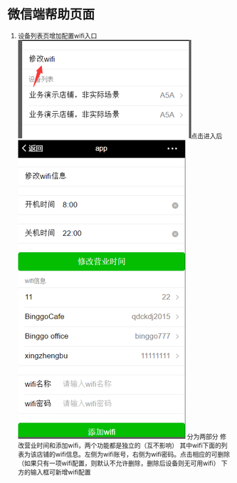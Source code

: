 # 微信端帮助页面

 1. 设备列表页增加配置wifi入口![](/assets/1.png)点击进入后![](/assets/2.png)
分为两部分 修改营业时间和添加wifi，两个功能都是独立的（互不影响）
其中wifi下面的列表为该店铺的wifi信息。左侧为wifi账号，右侧为wifi密码。点击相应的可删除（如果只有一项wifi配置，则默认不允许删除，删除后设备则无可用wifi）
下方的输入框可新增wifi配置
 


